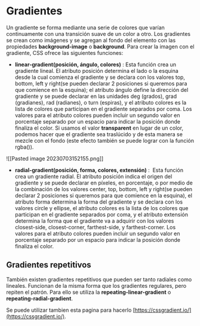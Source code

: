 # Gradientes
Un gradiente se forma mediante una serie de colores que varían continuamente con una transición suave de un color a otro. Los gradientes se crean como imágenes y se agregan al fondo del elemento con las propiedades **background-image** o **background**. Para crear la imagen con el gradiente, CSS ofrece las siguientes funciones:

+ **linear-gradient(posición, ángulo, colores)** : Esta función crea un gradiente lineal. El atributo posición determina el lado o la esquina desde la cual comienza el gradiente y se declara con los valores top, bottom, left y right(se pueden declarar 2 posiciones si queremos para que comience en la esquina); el atributo ángulo define la dirección del gradiente y se puede declarar en las unidades deg (grados), grad (gradianes), rad (radianes), o turn (espiras), y el atributo colores es la lista de colores que participan en el gradiente separados por coma. Los valores para el atributo colores pueden incluir un segundo valor en porcentaje separado por un espacio para indicar la posición donde finaliza el color. Si usamos el valor **transparent** en lugar de un color, podemos hacer que el gradiente sea traslúcido y de esta manera se mezcle con el fondo (este efecto también se puede lograr con la función rgba()).

![[Pasted image 20230703152155.png]]

+ **radial-gradient(posición, forma, colores, extensión)** :  Esta función crea un gradiente radial. El atributo posición indica el origen del gradiente y se puede declarar en píxeles, en porcentaje, o por medio de la combinación de los valores center, top, bottom, left y right(se pueden declarar 2 posiciones si queremos para que comience en la esquina), el atributo forma determina la forma del gradiente y se declara con los valores circle y ellipse, el atributo colores es la lista de los colores que participan en el gradiente separados por coma, y el atributo extensión determina la forma que el gradiente va a adquirir con los valores closest-side, closest-corner, farthest-side, y farthest-corner. Los valores para el atributo colores pueden incluir un segundo valor en porcentaje separado por un espacio para indicar la posición donde finaliza el color.

## Gradientes repetitivos

También existen gradientes repetitivos que pueden ser tanto radiales como lineales. Funcionan de la misma forma que los gradientes regulares, pero repiten el patrón. Para ello se utiliza la **repeating-linear-gradient** o **repeating-radial-gradient**.

Se puede utilizar tambien esta pagina para hacerlo [https://cssgradient.io/](https://cssgradient.io/).


